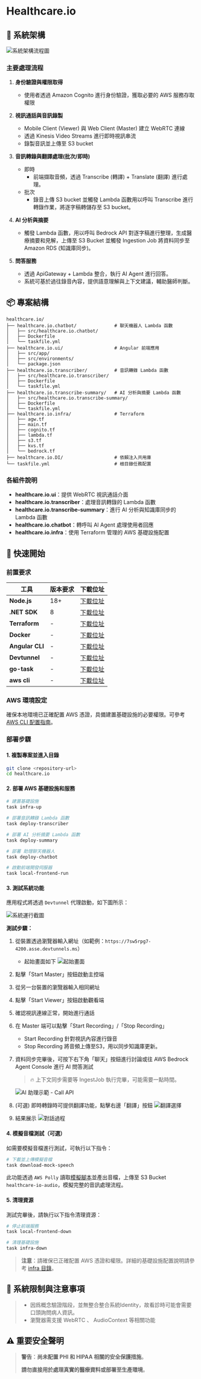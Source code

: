 # Healthcare.io

## 🔄 系統架構

![系統架構流程圖](./img/flow.png)

### 主要處理流程

1. **身份驗證與權限取得**

   - 使用者透過 Amazon Cognito 進行身份驗證，獲取必要的 AWS 服務存取權限
2. **視訊通話與音訊錄製**

   - Mobile Client (Viewer) 與 Web Client (Master) 建立 WebRTC 連線
   - 透過 Kinesis Video Streams 進行即時視訊串流
   - 錄製音訊並上傳至 S3 bucket
3. **音訊轉錄與翻譯處理(批次/即時)**

   - 即時
     - 前端擷取音頻，透過 Transcribe (轉譯) + Translate (翻譯) 進行處理。
   - 批次
     - 錄音上傳 S3 bucket 並觸發 Lambda 函數用以呼叫 Transcribe 進行轉錄作業，將逐字稿轉儲存至 S3 bucket。
4. **AI 分析與摘要**

   - 觸發 Lambda 函數，用以呼叫 Bedrock API 對逐字稿進行整理，生成醫療摘要和見解，上傳至 S3 Bucket 並觸發 Ingestion Job 將資料同步至 Amazon RDS (知識庫同步)。
5. **問答服務**

   - 透過 ApiGateway + Lambda 整合，執行 AI Agent 進行回答。
   - 系統可基於過往錄音內容，提供語意理解與上下文建議，輔助醫師判斷。

## 📦 專案結構

```
healthcare.io/
├── healthcare.io.chatbot/              # 聊天機器人 Lambda 函數
│   ├── src/healthcare.io.chatbot/  
│   ├── Dockerfile  
│   └── taskfile.yml  
├── healthcare.io.ui/                   # Angular 前端應用
│   ├── src/app/  
│   ├── src/environments/  
│   └── package.json  
├── healthcare.io.transcriber/          # 音訊轉錄 Lambda 函數
│   ├── src/healthcare.io.transcriber/  
│   ├── Dockerfile  
│   └── taskfile.yml  
├── healthcare.io.transcribe-summary/   # AI 分析與摘要 Lambda 函數
│   ├── src/healthcare.io.transcribe-summary/  
│   ├── Dockerfile   
│   └── taskfile.yml   
├── healthcare.io.infra/                # Terraform 
│   ├── agw.tf  
│   ├── main.tf  
│   ├── cognito.tf   
│   ├── lambda.tf  
│   ├── s3.tf   
│   ├── kvs.tf   
│   └── bedrock.tf  
├── healthcare.io.DI/                   # 依賴注入共用庫
└── taskfile.yml                        # 根目錄任務配置
```

### 各組件說明

- **healthcare.io.ui**：提供 WebRTC 視訊通話介面
- **healthcare.io.transcriber**：處理音訊轉錄的 Lambda 函數
- **healthcare.io.transcribe-summary**：進行 AI 分析與知識庫同步的 Lambda 函數
- **healthcare.io.chatbot**：轉呼叫 AI Agent 處理使用者回應
- **healthcare.io.infra**：使用 Terraform 管理的 AWS 基礎設施配置

## 🚀 快速開始

### 前置要求

| 工具                  | 版本要求 | 下載位址                                                                                                                           |
| --------------------- | -------- | ---------------------------------------------------------------------------------------------------------------------------------- |
| **Node.js**     | 18+      | [下載位址](https://nodejs.org/en/download)                                                                                            |
| **.NET SDK**    | 8        | [下載位址](https://dotnet.microsoft.com/zh-tw/download/dotnet/8.0)                                                                    |
| **Terraform**   | -        | [下載位址](https://developer.hashicorp.com/terraform/install)                                                                         |
| **Docker**      | -        | [下載位址](https://docs.docker.com/desktop/setup/install/mac-install/)                                                                |
| **Angular CLI** | -        | [下載位址](https://www.npmjs.com/package/@angular/cli)                                                                                |
| **Devtunnel**   | -        | [下載位址](https://learn.microsoft.com/zh-tw/azure/developer/dev-tunnels/get-started?tabs=macos)                                      |
| **go-task**     | -        | [下載位址](https://taskfile.dev/installation/)                                                                                        |
| **aws cli**     | -        | [下載位址](https://docs.aws.amazon.com/zh_tw/cli/latest/userguide/getting-started-install.html#getting-started-install-instructions/) |

### AWS 環境設定

確保本地環境已正確配置 AWS 憑證，具備建置基礎設施的必要權限。可參考 [AWS CLI 配置指南](https://docs.aws.amazon.com/zh_tw/cli/latest/userguide/cli-configure-quickstart.html)。

### 部署步驟

#### 1. 複製專案並進入目錄

```bash
git clone <repository-url>
cd healthcare.io
```

#### 2. 部署 AWS 基礎設施和服務

```bash
# 建置基礎設施
task infra-up

# 部署音訊轉錄 Lambda 函數
task deploy-transcriber

# 部署 AI 分析摘要 Lambda 函數
task deploy-summary

# 部署 助理聊天機器人
task deploy-chatbot

# 啟動前端開發伺服器
task local-frontend-run
```

#### 3. 測試系統功能

應用程式將透過 `Devtunnel` 代理啟動，如下圖所示：

![系統運行截圖](./img/running.png)

**測試步驟：**

1. 從裝置透過瀏覽器輸入網址（如範例：`https://7sw5rpg7-4200.asse.devtunnels.ms`）

   - 起始畫面如下
     ![起始畫面](./img/init.png)
2. 點擊「Start Master」按鈕啟動主控端
3. 從另一台裝置的瀏覽器輸入相同網址
4. 點擊「Start Viewer」按鈕啟動觀看端
5. 確認視訊連線正常，開始進行通話
6. 在 Master 端可以點擊「Start Recording」/「Stop Recording」

   - Start Recording 針對視訊內容進行錄音
   - Stop Recording 將音頻上傳至S3，用以同步知識庫更新。
7. 資料同步完畢後，可按下右下角「聊天」按鈕進行討論或往 AWS Bedrock Agent Console 進行 AI 問答測試

   > 🔥 上下文同步需要等 IngestJob 執行完畢，可能需要一點時間。
   >

   ![AI 助理示範 - Call API](./img/chat.png)
8. (可選) 即時轉錄時可提供翻譯功能，點擊右邊「翻譯」按鈕
   ![翻譯選擇](./img/translate.png)
9. 結果展示
   ![對話過程](./img/meeting-live.jpg)

#### 4. 模擬音檔測試（可選）

如需要模擬音檔進行測試，可執行以下指令：

```bash
# 下載並上傳模擬音檔
task download-mock-speech
```

此功能透過 `AWS Polly` 讀取[模擬腳本](./healthcare.io.transcriber/src/healthcare.io.transcriber/mock-speech.ssml)並產出音檔，上傳至 S3 Bucket `healthcare-io-audio`，模擬完整的音訊處理流程。

#### 5. 清理資源

測試完畢後，請執行以下指令清理資源：

```bash
# 停止前端服務
task local-frontend-down

# 清理基礎設施
task infra-down
```

> **注意**：請確保已正確配置 AWS 憑證和權限。詳細的基礎設施配置說明請參考 [infra 目錄](./healthcare.io.infra/)。

## 🚫 系統限制與注意事項

> - 因爲概念驗證階段，並無整合整合系統Identity，故看診時可能會需要口頭詢問病人資訊。
> - 瀏覽器需支援 WebRTC 、 AudioContext 等相關功能

## ⚠️ 重要安全聲明

> **警告**：**尚未配置 PHI 和 HIPAA 相關的安全保護措施**。
>
> **請勿直接用於處理真實的醫療資料或部署至生產環境**。
